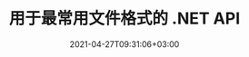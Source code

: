 ---
############################# Static ############################
layout: "product"
date: 2021-04-27T09:31:06+03:00
draft: false

product: "Total"
product_tag: "total"
platform: ".NET"
platform_tag: "net"

############################# Head ############################
head_title: ".NET 文档操作 API - 创建编辑转换视图比较 Office 文件"
head_description: "适用于 Office 文件格式、HTML PDF 图像 3D 格式的 .NET 文档操作 API。将文档创建操作查看比较转换或搜索功能添加到 .NET 应用程序。"

############################# Header ############################
title: "用于最常用文件格式的 .NET API"
description: "在 .NET 中创建、操作、转换、比较、搜索、签名和查看 Word、Excel、PowerPoint、Outlook、PDF 和 100 多种其他文件格式。"
button:
    enable: true

############################# SubMenu ############################
submenu:
  enable: true

############################# Overview ############################
overview:
    enable: true
    content: "Conholdate.Total for .NET 是 Aspose 和 GroupDocs 提供的所有 .NET API 中最完整的包。它使开发人员能够从他们自己的基于 .NET 的应用程序中执行广泛的文档处理任务。这个 .NET 包是适用于所有类型的文档管理系统的一体化解决方案，因为它提供了创建、编辑、打印、查看、注释、比较、签名、自动化、搜索和在各种流行的文档格式。"

############################# Products ############################
products:
    enable: true
    title: "产品"
    description: ".NET 的 Conholdate.Total 包括以下 .NET 的文档操作 API："

    product:
        # product loop
        - image: "https://www.aspose.cloud/templates/aspose/App_Themes/V3/images/total/272x272/aspose_total-for-net-min.png"
          img_alt: "Aspose.Total for .NET"
          name: "Aspose.Total for .NET"
          content: "Aspose.Total for .NET 提供完整范围的 .NET API，使开发人员能够在 .NET 应用程序中创建、操作、打印和转换 Word、Excel、PDF、PowerPoint、Outlook 和 100 多种其他文件格式。"
          link: "https://products.aspose.com/zh/total/net/"

        # product loop
        - image: "https://www.groupdocs.cloud/templates/groupdocs/images/product-logos/groupdocs-total-net.png"
          img_alt: "GroupDocs.Total for .NET"
          name: "GroupDocs.Total for .NET"
          content: "GroupDocs.Total for .NET 包含可用于开发 .NET 应用程序的 API，这些应用程序能够查看、转换、注释、比较、签名、组装、编辑、搜索和解析最常用的文档格式。"
          link: "https://products.groupdocs.com/zh/total/net/"

############################# Features ############################
features:
    enable: true
    title: "API 功能"

    feature:
      # feature loop
      - icon: "fas fa-copy"
        content: "光栅化文档并将其转换为 SVG、HTML 和 CSS"

      # feature loop
      - icon: "fas fa-eye"
        content: "将文本转换为 HTML 并渲染文档以获取 HTML、图像或 PDF 表示"

      # feature loop
      - icon: "fas fa-bolt"
        content: "使用缓存的文档版本加快加载时间"
      
      # feature loop
      - icon: "fas fa-file-powerpoint"
        content: "使用具有 3D 效果的形状和文本转换演示文稿"

      # feature loop
      - icon: "fas fa-code"
        content: "将 Word、Excel 和电子邮件文档编码为所需的编码标准"

      # feature loop
      - icon: "fas fa-cloud"
        content: "渲染位于 FTP 或云存储位置的文档"

      # feature loop
      - icon: "fas fa-remove-format"
        content: "在呈现为 HTML 时排除字体以减小结果文件大小"

      # feature loop
      - icon: "fas fa-comment-slash"
        content: "通过删除注释、额外的空白等来缩小 CSS 和 HTML 输出。"

      # feature loop
      - icon: "fas fa-location-arrow"
        content: "通过坐标读取源文档中包含的文本"

      # feature loop
      - icon: "fas fa-border-all"
        content: "在输出表示中显示/隐藏 Excel 工作表的网格线"

      # feature loop
      - icon: "fas fa-wrench"
        content: "指定要在每页上呈现的 Excel 工作表中的行数"

      # feature loop
      - icon: "fas fa-columns"
        content: "呈现电子表格文档时忽略空列"

      # feature loop
      - icon: "fas fa-file-word"
        content: "将 Word 文档渲染为 HTML 页面、图像或 PDF，并带有跟踪更改"

      # feature loop
      - icon: "fas fa-envelope"
        content: "将电子邮件附件呈现为原始文件、图像或 HTML 表示形式"

      # feature loop
      - icon: "fas fa-print"
        content: "设置 PDF 文档的打印限制"

      # feature loop
      - icon: "fas fa-file-archive"
        content: "将 ZIP 档案中包含的内容/文件呈现为附件"

      # feature loop
      - icon: "fas fa-lock"
        content: "从受密码保护的文档中获取附件"

      # feature loop
      - icon: "fas fa-file-code"
        content: "将编程语言文件格式呈现为纯文本"
      
      # feature loop
      - icon: "fas fa-fill-drip"
        content: "查看 CAD 绘图时调整背景颜色"

      # feature loop
      - icon: "fas fa-file-excel"
        content: "查看 Excel 文档并转换为 PDF、HTML、JPG 和 PNG"

      # feature loop
      - icon: "fas fa-heading"
        content: "从 Excel 文件中获取工作表名称 - 显示电子表格的列标题和行号"

      # feature loop
      - icon: "fas fa-project-diagram"
        content: "使用注释查看和转换 Microsoft Project 文档"

      # feature loop
      - icon: "fas fa-cube"
        content: "将 CAD 绘图转换为 SVG，以获得更好的查看和缩放体验"

      # feature loop
      - icon: "fab fa-uncharted"
        content: "选择在没有方案的情况下呈现 Visio 图"
      
      # feature loop
      - icon: "fas fa-copy"
        content: "适用于多种数据格式"

      # feature loop
      - icon: "fas fa-eye"
        content: "能够使用公式和顺序数据操作来操作数据"

      # feature loop
      - icon: "fas fa-bolt"
        content: "将模板语法中的字符串格式化为 Upper、Lower、Capital、FirstCap"
      
      # feature loop
      - icon: "fas fa-file-powerpoint"
        content: "在模板语法中执行序数、基数、字母数字格式"

      # feature loop
      - icon: "fas fa-code"
        content: "在模板文档中定义变量并支持模板语法标签中的文本注释"

      # feature loop
      - icon: "fas fa-cloud"
        content: "将外部文档的内容动态插入到您的报告中"

      # feature loop
      - icon: "fas fa-remove-format"
        content: "在报告中动态生成条码图像并为 HTML 文档设置背景颜色"

      # feature loop
      - icon: "fas fa-comment-slash"
        content: "为电子邮件消息正文动态分配属性并在报告中插入超链接"

      # feature loop
      - icon: "fas fa-location-arrow"
        content: "动态构建邮件附件"

      # feature loop
      - icon: "fas fa-border-all"
        content: "支持 Microsoft Word NEXT 字段的类比"

      # feature loop
      - icon: "fas fa-wrench"
        content: "组装文字处理文档时更新字段"

      # feature loop
      - icon: "fas fa-columns"
        content: "组装电子表格文档时计算公式"

      # feature loop
      - icon: "fas fa-file-word"
        content: "格式化模板的数字、文本、图像、图表、日期时间元素"

      # feature loop
      - icon: "fas fa-envelope"
        content: "加载和保存组装的 POT 和 OTP 演示文档格式"

      # feature loop
      - icon: "fas fa-print"
        content: "对模板使用基于 LINQ 的语法并执行模板元素的条件文本格式设置"

      # feature loop
      - icon: "fas fa-file-archive"
        content: "使用文件扩展名或显式规范更改组装文档的文件格式"

      # feature loop
      - icon: "fas fa-lock"
        content: "Markdown 支持有序列表 - 将新组装的电子邮件和 Word 文档保存到 Markdown"

      # feature loop
      - icon: "fas fa-file-code"
        content: "支持多种类型的报告，例如图表、列表、表格、图像等"
      
      # feature loop
      - icon: "fas fa-fill-drip"
        content: "生成的文档中的内联模板语法错误，而不是抛出异常"

      # feature loop
      - icon: "fas fa-file-excel"
        content: "使用资源从 HTML 加载模板文档，并使用资源将组装的 Word、Excel、PowerPoint 和电子邮件保存到 HTML"

      # feature loop
      - icon: "fas fa-heading"
        content: "在 Word 文档格式和带有 HTML 和 RTF 正文的电子邮件中动态添加重启列表编号"

      # feature loop
      - icon: "fas fa-project-diagram"
        content: "从 Base64 编码字节动态插入图像和文档并调整 Word 文档的复选框值设置"

      # feature loop
      - icon: "fas fa-cube"
        content: "在保持图像比例的同时，在 Word、Excel、演示文稿和电子邮件的文本框中拉伸图像"

      # feature loop
      - icon: "fab fa-uncharted"
        content: "为文档格式动态添加链接和书签并命名 Excel 电子表格的单元格范围"

      # feature loop
      - icon: "fas fa-copy"
        content: "识别内置和自定义元数据"

      # feature loop
      - icon: "fas fa-eye"
        content: "检索和删除 Microsoft Word、Excel、PowerPoint 和 PDF 中的隐藏数据"

      # feature loop
      - icon: "fas fa-bolt"
        content: "文档文件类型的运行时识别"
      
      # feature loop
      - icon: "fas fa-file-powerpoint"
        content: "检测/删除数字签名的能力"

      # feature loop
      - icon: "fas fa-code"
        content: "确定 Matroska 多媒体容器的密码保护和支持"

      # feature loop
      - icon: "fas fa-cloud"
        content: "检索支持格式的缩略图和渲染图像预览"

      # feature loop
      - icon: "fas fa-remove-format"
        content: "检测特定文件或文件流的 MIME 类型"

      # feature loop
      - icon: "fas fa-comment-slash"
        content: "为 EPUB、CAD、EML 和 MSG 文件生成图像预览"

      # feature loop
      - icon: "fas fa-location-arrow"
        content: "使用定义的键读取支持格式的元数据属性"

      # feature loop
      - icon: "fas fa-border-all"
        content: "读取电子邮件消息的元数据并解析 OpenType 字体文件"

      # feature loop
      - icon: "fas fa-wrench"
        content: "阅读 Matroska 字幕并检索音频和视频文件的元数据"

      # feature loop
      - icon: "fas fa-columns"
        content: "获取存档格式和种子的元数据"

      # feature loop
      - icon: "fas fa-file-word"
        content: "比较支持格式的元数据属性和身份差异或相似之处"

      # feature loop
      - icon: "fas fa-envelope"
        content: "搜索文件的元数据属性并枚举任何类型的元数据"

      # feature loop
      - icon: "fas fa-print"
        content: "替换支持的文件格式的元数据属性"

      # feature loop
      - icon: "fas fa-file-archive"
        content: "从 Excel 95 开始的 Microsoft Excel 文件中提取元数据"

      # feature loop
      - icon: "fas fa-lock"
        content: "查找在特定相机上拍摄的照片"

      # feature loop
      - icon: "fas fa-file-code"
        content: "导入图像元数据属性并从照片中删除位置信息"
      
      # feature loop
      - icon: "fas fa-fill-drip"
        content: "从报告和文档中删除元数据和评论"

      # feature loop
      - icon: "fas fa-file-excel"
        content: "从 PNG 图像文件中提取文本元数据"

      # feature loop
      - icon: "fas fa-heading"
        content: "减少文档和图像的内存消耗"

      # feature loop
      - icon: "fas fa-project-diagram"
        content: "更新 WEBP、PNG 和 PSD 文件中的 EXIF 元数据属性"

      # feature loop
      - icon: "fas fa-cube"
        content: "提取 MOV、MP3 和 WEBP 文件中的 XMP 元数据属性"

      # feature loop
      - icon: "fab fa-uncharted"
        content: "在 TIFF 图像中添加、更新和删除 IPTC 元数据包"

      # feature loop
      - icon: "fas fa-copy"
        content: "易于集成和计量许可"

      # feature loop
      - icon: "fas fa-eye"
        content: "转换为文字、幻灯片或单元格时设置默认缩放选项"

      # feature loop
      - icon: "fas fa-bolt"
        content: "转换为/从所有流行的光栅图像格式和分配图像 DPI、高度和宽度"
      
      # feature loop
      - icon: "fas fa-file-powerpoint"
        content: "将 PDF 和图像转换为灰度和线性化 Web 的 PDF 文档"

      # feature loop
      - icon: "fas fa-code"
        content: "在 Word 到 PDF/XPS 转换中指定书签级别、标题级别和扩展级别"

      # feature loop
      - icon: "fas fa-cloud"
        content: "在转换后的文档中配置和放置水印作为背景以显示在文本后面"

      # feature loop
      - icon: "fas fa-remove-format"
        content: "在从电子邮件转换期间呈现电子邮件标题"

      # feature loop
      - icon: "fas fa-comment-slash"
        content: "设置自定义字体目录并在文档转换期间显式加载/替换字体"

      # feature loop
      - icon: "fas fa-location-arrow"
        content: "设置默认字体以替换文档、幻灯片和电子表格转换的缺失字体"

      # feature loop
      - icon: "fas fa-border-all"
        content: "将输出作为路径或 IO 流返回的高级转换方法"

      # feature loop
      - icon: "fas fa-wrench"
        content: "转换带有网格线的电子表格并在转换时从幻灯片中删除注释"

      # feature loop
      - icon: "fas fa-columns"
        content: "将特定文档页面转换为 PDF 格式并转换电子表格中的特定单元格范围"

      # feature loop
      - icon: "fas fa-file-word"
        content: "转换电子表格时显示隐藏的工作表并跳过空行和列"

      # feature loop
      - icon: "fas fa-envelope"
        content: "在转换期间计算文档的总页数并将密码设置为未受保护的文档"

      # feature loop
      - icon: "fas fa-print"
        content: "从 PDF 中删除注释和嵌入文件的选项"

      # feature loop
      - icon: "fas fa-file-archive"
        content: "转换为 HTML 时创建符合 HTML 5 的标记"

      # feature loop
      - icon: "fas fa-lock"
        content: "从流转换时自动检测源类型并返回所有可能的转换"

      # feature loop
      - icon: "fas fa-file-code"
        content: "能够在转换为 PDF 或 HTML 时以单独的流返回每个页面"
      
      # feature loop
      - icon: "fas fa-fill-drip"
        content: "从 Word 转换时显示/隐藏标记、评论和跟踪更改"

      # feature loop
      - icon: "fas fa-file-excel"
        content: "带有着色选项的 DOCX 到 Tiff G3 转换"

      # feature loop
      - icon: "fas fa-heading"
        content: "从 CAD 文档转换时转换特定布局"

      # feature loop
      - icon: "fas fa-project-diagram"
        content: "将转换后的文档保存到文件时自动命名"

      # feature loop
      - icon: "fas fa-cube"
        content: "支持按API使用计费的计量许可"

      # feature loop
      - icon: "fab fa-uncharted"
        content: "将图表转换为文字处理文件格式"
      
      # feature loop
      - icon: "fab fa-uncharted"
        content: "在将 HTML 转换为文字处理文档时添加页码"

      # feature loop
      - icon: "fab fa-uncharted"
        content: "无需转换即可将 XML 文档转换为任何格式"

      # feature loop
      - icon: "fab fa-uncharted"
        content: "直接从客户端应用程序监控文件转换进度（开始、结束）"

      # feature loop
      - icon: "fas fa-copy"
        content: "识别内容和字体样式的差异"

      # feature loop
      - icon: "fas fa-eye"
        content: "保存文件比较后发现的所有差异的汇总报告"

      # feature loop
      - icon: "fas fa-bolt"
        content: "分析差异并导出结果文件后应用或拒绝更改"
      
      # feature loop
      - icon: "fas fa-file-powerpoint"
        content: "在比较 Word 文件时支持 Microsoft Word“跟踪更改”功能"

      # feature loop
      - icon: "fas fa-code"
        content: "唯一地发现来自被比较的每个文档的变化"

      # feature loop
      - icon: "fas fa-cloud"
        content: "通过流读取和发送文档"

      # feature loop
      - icon: "fas fa-remove-format"
        content: "计量许可 – 根据 API 使用情况计费"

      # feature loop
      - icon: "fas fa-comment-slash"
        content: "将多个源文档与单个目标文档进行比较"

      # feature loop
      - icon: "fas fa-location-arrow"
        content: "相互比较 Word 文件的特定页面 – 接受或拒绝单个 Word 文档中的所有更改"

      # feature loop
      - icon: "fas fa-border-all"
        content: "合并多达 3 个 Word 文档并比较 Word 文件中使用的公式"

      # feature loop
      - icon: "fas fa-wrench"
        content: "从 filePath 获取有关文档的信息"

      # feature loop
      - icon: "fas fa-columns"
        content: "将 HTML 比较结果另存为图像"

      # feature loop
      - icon: "fas fa-file-word"
        content: "显示或隐藏已删除内容的选项"

      # feature loop
      - icon: "fas fa-envelope"
        content: "打开或关闭文档样式比较的选项"

      # feature loop
      - icon: "fas fa-print"
        content: "指定字符串以标记比较文档中的插入、删除和样式更改项目"

      # feature loop
      - icon: "fas fa-file-archive"
        content: "指定单词分隔符和字体颜色以样式化比较文本"

      # feature loop
      - icon: "fas fa-lock"
        content: "计算 PDF、Word、PowerPoint 幻灯片和图表中更改的正确坐标"

      # feature loop
      - icon: "fas fa-file-code"
        content: "比较受密码保护的文件"
      
      # feature loop
      - icon: "fas fa-fill-drip"
        content: "比较电子表格中的图表标题 – 在生成的单元格文件中生成图表"

      # feature loop
      - icon: "fas fa-file-excel"
        content: "自动调整单元格文档结果文件中的自动形状"

      # feature loop
      - icon: "fas fa-heading"
        content: "访问详细摘要页面以检测源文档文件和目标文档文件之间的更改"

      # feature loop
      - icon: "fas fa-project-diagram"
        content: "比较最流行的编程和脚本语言文件"

      # feature loop
      - icon: "fas fa-cube"
        content: "比较多个（两个以上）PDF、Word、Excel、图表、电子邮件、文本和 OneNote 文档"

      # feature loop
      - icon: "fab fa-uncharted"
        content: "比较支持的文件格式的页眉和页脚"

      # feature loop
      - icon: "fab fa-uncharted"
        content: "比较 Word 文档格式的书签、变量和自定义属性"

      # feature loop
      - icon: "fas fa-copy"
        content: "添加、编辑和删除注释和回复"

      # feature loop
      - icon: "fas fa-eye"
        content: "将注释导出到文档"

      # feature loop
      - icon: "fas fa-bolt"
        content: "Metered License – 根据 API 使用情况付费控制计费"
      
      # feature loop
      - icon: "fas fa-code"
        content: "单个函数调用以获取文档的所有注释"

      # feature loop
      - icon: "fas fa-cloud"
        content: "为点注释分配值或移动现有点值"

      # feature loop
      - icon: "fas fa-remove-format"
        content: "为 PDF、Word 和 PowerPoint 幻灯片添加链接注释"

      # feature loop
      - icon: "fas fa-comment-slash"
        content: "设置注释的背景颜色或从文档中删除所有注释"

      # feature loop
      - icon: "fas fa-border-all"
        content: "准确地注释 PDF 文件 – 获取 PDF 文档和缓存页面预览的图像表示"

      # feature loop
      - icon: "fas fa-wrench"
        content: "获取文档图像表示中文本注释的文本坐标"

      # feature loop
      - icon: "fas fa-columns"
        content: "将用户评论链接到区域注释并支持嵌套评论"

      # feature loop
      - icon: "fas fa-file-word"
        content: "使用箭头注释指向特定内容"

      # feature loop
      - icon: "fas fa-envelope"
        content: "使用距离注释绘制表示对象之间距离的线"

      # feature loop
      - icon: "fas fa-print"
        content: "单击时弹出窗口以添加注释的基于点的注释"

      # feature loop
      - icon: "fas fa-file-archive"
        content: "创建作为折线注释创建的连接线段序列"

      # feature loop
      - icon: "fas fa-lock"
        content: "创建直线段、弧段或两者的组合"

      # feature loop
      - icon: "fas fa-file-code"
        content: "标记建议编辑的文档区域"
      
      # feature loop
      - icon: "fas fa-fill-drip"
        content: "为 PDF、图表、Word、Excel、演示文稿和图像添加图像注释"

      # feature loop
      - icon: "fas fa-file-excel"
        content: "在文档中添加文本字段和基于文本的图章或水印"

      # feature loop
      - icon: "fas fa-heading"
        content: "删除、下划线或替换文档中的特定文本"

      # feature loop
      - icon: "fas fa-project-diagram"
        content: "通过分配新的高度和宽度参数来调整注释大小"

      # feature loop
      - icon: "fas fa-cube"
        content: "获取文档页面的缩略图。管理各种带注释的图像和图表文档"

      # feature loop
      - icon: "fab fa-uncharted"
        content: "将注释导出到并使用多页 TIFF 文件"
  
      # feature loop
      - icon: "fab fa-uncharted"
        content: "调整水印注释的垂直和水平对齐方式"
  
      # feature loop
      - icon: "fab fa-uncharted"
        content: "为文本字段添加文本水平对齐"

      # feature loop
      - icon: "fab fa-uncharted"
        content: "获取有关文档文本行的信息（文本、宽度、高度、缩进）"

      # feature loop
      - icon: "fas fa-copy"
        content: "从支持的文档格式创建、搜索、更新、隐藏、验证和删除电子签名"

      # feature loop
      - icon: "fas fa-eye"
        content: "为 Excel 电子表格指定 XML 高级电子签名 (XAdES)"

      # feature loop
      - icon: "fas fa-bolt"
        content: "从使用 QR 码、条形码和图像签名签名的文档中检索图像内容"
      
      # feature loop
      - icon: "fas fa-file-powerpoint"
        content: "设置文本或图像签名的高度、宽度、边距和对齐方式以及在特定页面上的位置"

      # feature loop
      - icon: "fas fa-code"
        content: "搜索、验证和数字签名 PowerPoint 演示文档"

      # feature loop
      - icon: "fas fa-cloud"
        content: "使用原生文本水印对文字处理文档格式进行签名"

      # feature loop
      - icon: "fas fa-remove-format"
        content: "支持矩形邮票签名类型的圆角"

      # feature loop
      - icon: "fas fa-comment-slash"
        content: "在特定 Excel 工作表上应用文本或图像签名或在所有工作表上设置电子签名"

      # feature loop
      - icon: "fas fa-location-arrow"
        content: "指定特定的行和列号以在 Excel 工作表中放置文本或图像签名"

      # feature loop
      - icon: "fas fa-border-all"
        content: "在 Microsoft PowerPoint 中对文本签名应用阴影并设置其颜色、角度和透明度"

      # feature loop
      - icon: "fas fa-wrench"
        content: "为 Excel 表格配置文本签名边框样式和字体选项"

      # feature loop
      - icon: "fas fa-columns"
        content: "设置图像签名类型，例如圆形或方形并配置边距、字体颜色、旋转"

      # feature loop
      - icon: "fas fa-file-word"
        content: "将数字证书应用于带有签名行的文档、电子表格和 PDF 文件"

      # feature loop
      - icon: "fas fa-envelope"
        content: "执行颜色设置，将透明度和旋转应用于文本签名"

      # feature loop
      - icon: "fas fa-print"
        content: "设置亮度和灰度选项并指定图像中图像签名的缩进"

      # feature loop
      - icon: "fas fa-file-archive"
        content: "嵌入自定义对象、序列化以及加密和解密 PDF 文档的元数据签名值"

      # feature loop
      - icon: "fas fa-lock"
        content: "隐藏、删除或自定义 PDF 文档中数字签名的外观"

      # feature loop
      - icon: "fas fa-file-code"
        content: "使用数字表单域和文本签名作为图像、注释、贴纸或水印签署 PDF 文档"
      
      # feature loop
      - icon: "fas fa-fill-drip"
        content: "将文本签名放入 MS Word 和 PDF 文档的表单域"

      # feature loop
      - icon: "fas fa-file-excel"
        content: "指定用于处理 Word 文件的签名或电子签名扩展验证的任意文档页"

      # feature loop
      - icon: "fas fa-heading"
        content: "以不同格式保存已签名的图像文件并将已签名的电子表格导出为图像或多页 TIFF"

      # feature loop
      - icon: "fas fa-project-diagram"
        content: "为签名文件分配、修改和删除密码并将电子签名应用于受密码保护的文件"

      # feature loop
      - icon: "fas fa-cube"
        content: "元数据中带有自定义对象的 eSign 工作表、PowerPoint 幻灯片、Word 文档和图像"

      # feature loop
      - icon: "fab fa-uncharted"
        content: "将签名笔刷样式设置为实体、纹理、线性渐变和径向渐变"

      # feature loop
      - icon: "fab fa-uncharted"
        content: "使用自定义加密二维码文本或数据签署文档"

      # feature loop
      - icon: "fab fa-uncharted"
        content: "使用 DjVu 格式作为图像文档搜索和签名文件"

      # feature loop
      - icon: "fab fa-uncharted"
        content: "通过文件 URL 提取文档信息，例如页数"

      # feature loop
      - icon: "fab fa-uncharted"
        content: "将 CorelDraw 文件搜索、签名和验证为图像文档"

      # feature loop
      - icon: "fab fa-uncharted"
        content: "保留存储在元数据中的已处理或已删除签名信息的历史记录"

      # feature loop
      - icon: "fab fa-uncharted"
        content: "将自定义数据对象、VCard 或电子邮件对象添加到二维码并验证 PDF 文件中的加密二维码"

      # feature loop
      - icon: "fas fa-copy"
        content: "在内存或磁盘上创建索引并执行多线程索引和合并"

      # feature loop
      - icon: "fas fa-eye"
        content: "防止对已索引文件或名称中包含特定字符串的文件进行索引"

      # feature loop
      - icon: "fas fa-bolt"
        content: "查看索引创建和更新的进度百分比并获取搜索报告"
      
      # feature loop
      - icon: "fas fa-file-powerpoint"
        content: "通过为最近处理的文件排除特定单词和索引状态通知来加快索引速度"

      # feature loop
      - icon: "fas fa-code"
        content: "在 ZIP 存档中索引 ZIP 存档并获取存档中包含的索引文件列表"

      # feature loop
      - icon: "fas fa-cloud"
        content: "在索引期间使用列表或导入替换字符并将它们导出到文件"

      # feature loop
      - icon: "fas fa-remove-format"
        content: "索引和搜索受密码保护的文件和紧凑索引以节省磁盘空间"

      # feature loop
      - icon: "fas fa-comment-slash"
        content: "从索引或源文件中提取文本并自动将文本文件编码保存在索引中"

      # feature loop
      - icon: "fas fa-location-arrow"
        content: "在索引期间向每个文档添加任意附加字段"

      # feature loop
      - icon: "fas fa-border-all"
        content: "在搜索结果中设置文档过滤"

      # feature loop
      - icon: "fas fa-wrench"
        content: "通过模糊搜索处理输入错误，在模糊搜索中设置相似度并仅显示最佳结果"

      # feature loop
      - icon: "fas fa-columns"
        content: "来自流和数据结构的索引文档"

      # feature loop
      - icon: "fas fa-file-word"
        content: "使用停用词搜索完整短语并将分面搜索与布尔搜索相结合"

      # feature loop
      - icon: "fas fa-envelope"
        content: "根据谐音词、同义词、日期范围、通配符和区分大小写进行搜索"

      # feature loop
      - icon: "fas fa-print"
        content: "使用 Aspose.Email API 索引和搜索 Outlook 中的电子邮件和浏览"

      # feature loop
      - icon: "fas fa-file-archive"
        content: "支持搜索查询中的拼写检查和通配符并跳过搜索短语中的特殊字符"

      # feature loop
      - icon: "fas fa-lock"
        content: "限制搜索查询中每个术语的结果以及所有结果"

      # feature loop
      - icon: "fas fa-file-code"
        content: "将 HTML 文本提取到文件并生成 URL 以导航 HTML 格式的搜索结果"
      
      # feature loop
      - icon: "fas fa-fill-drip"
        content: "将多个查询组合成单个对象树"

      # feature loop
      - icon: "fas fa-file-excel"
        content: "在索引错误的情况下提醒用户非支持设置和自动索引重新加载"

      # feature loop
      - icon: "fas fa-heading"
        content: "为每个找到的单词启用准确的出现次数，以在拼写错误的情况下提供替代单词建议"

      # feature loop
      - icon: "fas fa-project-diagram"
        content: "将文本属性添加到索引文档而不重新索引"

      # feature loop
      - icon: "fas fa-cube"
        content: "基于字符执行索引和搜索操作"

      # feature loop
      - icon: "fab fa-uncharted"
        content: "非文本文档格式的索引元数据"

      # feature loop
      - icon: "fas fa-copy"
        content: "统计单个或多个文件中的单词出现次数"

      # feature loop
      - icon: "fas fa-eye"
        content: "从 Excel 工作表和演示模板中提取文本和元数据"

      # feature loop
      - icon: "fas fa-bolt"
        content: "在不安装文档阅读器的情况下从文件或流中提取文本内容"
      
      # feature loop
      - icon: "fas fa-file-powerpoint"
        content: "使用快速或标准文本提取模式从文档中获取格式化文本"

      # feature loop
      - icon: "fas fa-code"
        content: "检测受密码保护的 XML 文档的媒体类型并从中提取文本"

      # feature loop
      - icon: "fas fa-cloud"
        content: "以编程方式从电子邮件和附件中获取格式化文本"

      # feature loop
      - icon: "fas fa-remove-format"
        content: "从 OneNote 文档的单页或多页中提取文本"

      # feature loop
      - icon: "fas fa-comment-slash"
        content: "从 PDF、MS Word、Excel 和演示文档中提取数据"

      # feature loop
      - icon: "fas fa-location-arrow"
        content: "从 PDF 表单中提取数据并从简单 PDF 文件或 PDF 组合文档中提取文本"

      # feature loop
      - icon: "fas fa-border-all"
        content: "从 PowerPoint 演示文稿中获取格式化文本或从特定幻灯片中删除文本"

      # feature loop
      - icon: "fas fa-wrench"
        content: "从 Excel 电子表格的单元格、行和列中收集原始或格式化文本"

      # feature loop
      - icon: "fas fa-columns"
        content: "从 Word 文档中提取原始或 HTML 格式的文本"

      # feature loop
      - icon: "fas fa-file-word"
        content: "HTML Formatter 支持段落、超链接、字体、标题、列表和表格的格式化"

      # feature loop
      - icon: "fas fa-envelope"
        content: "从 EPUB、CHM、Markdown 和 FB2 文件中提取单个句子或整个文本"

      # feature loop
      - icon: "fas fa-print"
        content: "数据库、PDF、EPUB、CHM 和文字处理文档的目录摘录"

      # feature loop
      - icon: "fas fa-file-archive"
        content: "提取具有完整内容结构的文本并从文档中摘录突出显示的文本"

      # feature loop
      - icon: "fas fa-lock"
        content: "从文档中获取文本区域进行分析并从支持的文档格式中提取元数据"

      # feature loop
      - icon: "fas fa-file-code"
        content: "从支持的格式中获取所有或选定的图像并旋转提取的图像"
      
      # feature loop
      - icon: "fas fa-fill-drip"
        content: "从 Zip 档案和 OST 容器中的文件中取出文本并检测 ZIP 容器项目的文件类型"

      # feature loop
      - icon: "fas fa-file-excel"
        content: "从电子邮件容器（Exchange Web 服务器、POP3、IMAP）获取数据"

      # feature loop
      - icon: "fas fa-heading"
        content: "在文档中搜索简单文本、整个单词和正则表达式"

      # feature loop
      - icon: "fas fa-project-diagram"
        content: "准备文档模板，从文档中提取数据并分析数据字段和表格"

      # feature loop
      - icon: "fas fa-cube"
        content: "在文档中搜索和提取突出显示的表达式"

      # feature loop
      - icon: "fab fa-uncharted"
        content: "使用纯文本格式化程序（简单和 ASCII）或 Markdown 格式化程序获取文本"

      # feature loop
      - icon: "fab fa-uncharted"
        content: "Markdown Formatter 支持字体、超链接、标题、列表和表格的格式化"

      # feature loop
      - icon: "fab fa-uncharted"
        content: "使用边缘、角度和交叉点执行自定义格式以格式化纯文本"

      # feature loop
      - icon: "fab fa-uncharted"
        content: "通过列分隔符移动表格布局和检测矩形区域中的表格"

      # feature loop
      - icon: "fab fa-uncharted"
        content: "从 Microsoft Office 文件格式中的形状、艺术字对象和文本框中提取文本"

      # feature loop
      - icon: "fab fa-uncharted"
        content: "将图像提取到文件 - 保存为 JPG、PNG、GIF、BMP、PNG 或 WEBP 格式"

      # feature loop
      - icon: "fas fa-copy"
        content: "从各种文件格式的特定部分或整个文档中添加或删除水印"

      # feature loop
      - icon: "fas fa-eye"
        content: "将水印附加到特定部分、页面、幻灯片或文档中的所有图像"

      # feature loop
      - icon: "fas fa-bolt"
        content: "仅将水印分配给多帧图像的特定帧"
      
      # feature loop
      - icon: "fas fa-file-powerpoint"
        content: "将隐藏水印分配给仅在打印文档时出现的 PDF"

      # feature loop
      - icon: "fas fa-code"
        content: "为 Excel 文档中的所有附件和幻灯片中的所有图像形状设置水印"

      # feature loop
      - icon: "fas fa-cloud"
        content: "在电子表格或幻灯片的背景图像中放置水印或将其删除"

      # feature loop
      - icon: "fas fa-remove-format"
        content: "在电子邮件或 PDF 文档的所有附件中为支持的文件使用水印"

      # feature loop
      - icon: "fas fa-comment-slash"
        content: "在 PDF 文档中应用或删除水印作为 XObject、工件和注释"

      # feature loop
      - icon: "fas fa-location-arrow"
        content: "使用特定格式消除包含文本的水印"

      # feature loop
      - icon: "fas fa-border-all"
        content: "寻找与特定图像相似的图像水印"

      # feature loop
      - icon: "fas fa-wrench"
        content: "即使字母之间有不可读的字符，也能识别文本水印"

      # feature loop
      - icon: "fas fa-columns"
        content: "根据特定参数或组合多个条件搜索水印"

      # feature loop
      - icon: "fas fa-file-word"
        content: "指定字体格式以查找匹配的文本水印"

      # feature loop
      - icon: "fas fa-envelope"
        content: "以编程方式提取支持格式的页面设置和其他信息"

      # feature loop
      - icon: "fas fa-print"
        content: "在支持的文档格式中向任何页眉和页脚内的图像添加水印"

      # feature loop
      - icon: "fas fa-file-archive"
        content: "将水印添加到 Word 文档中的图像形状并锁定水印以限制编辑"

      # feature loop
      - icon: "fas fa-lock"
        content: "使用演示文稿中的不可读字符保护文本水印"

      # feature loop
      - icon: "fas fa-file-code"
        content: "栅格化特定页面或整个 PDF 文档以保护添加的水印"
      
      # feature loop
      - icon: "fas fa-fill-drip"
        content: "替换现有文本水印时更改文本格式"

      # feature loop
      - icon: "fas fa-file-excel"
        content: "将水印与 PDF 文档中的出血框、艺术框、裁剪框或裁切框对齐"

      # feature loop
      - icon: "fas fa-heading"
        content: "在 Microsoft Visio 文档中编辑形状属性"

      # feature loop
      - icon: "fas fa-copy"
        content: "与任何 HTML 编辑器轻松集成"

      # feature loop
      - icon: "fas fa-eye"
        content: "将文档转换为 HTML DOM"

      # feature loop
      - icon: "fas fa-bolt"
        content: "从文档流中获取 HTML 内容"
      
      # feature loop
      - icon: "fas fa-file-powerpoint"
        content: "获取 HTML 内容及其嵌入式资源"

      # feature loop
      - icon: "fas fa-code"
        content: "从 Document 中获取 HTML Body Tag 内容"

      # feature loop
      - icon: "fas fa-cloud"
        content: "获取 HTML 文档的 CSS 内容"

      # feature loop
      - icon: "fas fa-remove-format"
        content: "遍历 HTML 内容并保存其资源"

      # feature loop
      - icon: "fas fa-comment-slash"
        content: "从字符串内容中获取 HTML DOM 并转换为文档"

      # feature loop
      - icon: "fas fa-location-arrow"
        content: "HTML DOM 以及资源转换"

      # feature loop
      - icon: "fas fa-border-all"
        content: "在 HTML 中编辑各种格式的文档"

      # feature loop
      - icon: "fas fa-wrench"
        content: "准确转换"

      # feature loop
      - icon: "fas fa-columns"
        content: "对结果文档应用安全性"

      # feature loop
      - icon: "fas fa-file-word"
        content: "在任何所见即所得编辑器中对文字处理文档进行分页和编辑"

      # feature loop
      - icon: "fas fa-envelope"
        content: "数据库 (DB) 和用户界面 (UI) 不可知"

      # feature loop
      - icon: "fas fa-print"
        content: "强大的 XML 处理功能"

      # feature loop
      - icon: "fas fa-file-archive"
        content: "从输入文档中检索 OTF（开放式字体）并导出到结果文档"

      # feature loop
      - icon: "fas fa-lock"
        content: "在支持的输入文档格式内处理 EMF 矢量图像"

      # feature loop
      - icon: "fas fa-file-code"
        content: "将已编辑工作表的内容插入到所需位置的原始电子表格中"
      
      # feature loop
      - icon: "fas fa-fill-drip"
        content: "以 PowerPoint 文件格式添加 SmartArt 元素"

      # feature loop
      - icon: "fas fa-file-excel"
        content: "保存时在生成的文字处理文档中嵌入字体"

      # feature loop
      - icon: "fas fa-copy"
        content: "将多个页面、幻灯片和图表合并并合并到一个文档中"

      # feature loop
      - icon: "fas fa-eye"
        content: "将大文件拆分成多个小文件"

      # feature loop
      - icon: "fas fa-bolt"
        content: "重新排列、随机播放和重新组织页面、幻灯片或图表"
      
      # feature loop
      - icon: "fas fa-file-powerpoint"
        content: "在文档中相互交换和交换两个页面、幻灯片或图表"

      # feature loop
      - icon: "fas fa-code"
        content: "通过删除特定页面、幻灯片或图表来修剪文档"

      # feature loop
      - icon: "fas fa-cloud"
        content: "删除单个或一组页面、幻灯片或图表"

      # feature loop
      - icon: "fas fa-remove-format"
        content: "批量拼接大量文档"

      # feature loop
      - icon: "fas fa-comment-slash"
        content: "以编程方式检查文档是否使用密码保护"

      # feature loop
      - icon: "fas fa-location-arrow"
        content: "设置、重置和删除已知和未知文档格式的密码"

      # feature loop
      - icon: "fas fa-border-all"
        content: "获取支持的文件格式列表 - 拆分和连接文本 (ERR) 日志文件格式"

      # feature loop
      - icon: "fas fa-wrench"
        content: "旋转页面并更改已知和未知格式的页面方向"

      # feature loop
      - icon: "fas fa-columns"
        content: "将多个不同格式的文件合并为 DOC、DOCX 和 XPS"

      # feature loop
      - icon: "fas fa-file-word"
        content: "按行号拆分大文本文件"

      # feature loop
      - icon: "fas fa-envelope"
        content: "获取文档页面和图表族格式的图像表示"

      # feature loop
      - icon: "fas fa-print"
        content: "为空白的黑色图像空间加入具有背景颜色的图像"

      # feature loop
      - icon: "fas fa-file-archive"
        content: "将不同类型的文档（DOC、XLS、PPT 等）合并到一个 PDF 文件中"

      # feature loop
      - icon: "fas fa-lock"
        content: "轻松将 OLE 对象导入 Microsoft Word、Excel、演示文稿和 OpenDocument 文件类型"

      # feature loop
      - icon: "fas fa-file-code"
        content: "通过 OLE 对象将其他文档添加到图表页面"

      # feature loop
      - icon: "fas fa-copy"
        content: "执行区分大小写的搜索，以查找准确的短语编辑"

      # feature loop
      - icon: "fas fa-eye"
        content: "使用颜色框隐藏编辑文本而不是字符串替换"

      # feature loop
      - icon: "fas fa-bolt"
        content: "使用正则表达式搜索查找和编辑任何文本"
      
      # feature loop
      - icon: "fas fa-file-powerpoint"
        content: "过滤文档的分类元数据信息的全部或任意组合"

      # feature loop
      - icon: "fas fa-code"
        content: "快速擦除特定文档的完整元数据信息"

      # feature loop
      - icon: "fas fa-cloud"
        content: "将编辑范围设置为 Excel 中的特定工作表和/或列"

      # feature loop
      - icon: "fas fa-remove-format"
        content: "从文档中删除所有或特定的评论和其他注释"

      # feature loop
      - icon: "fas fa-comment-slash"
        content: "从注释文本中搜索和删除敏感数据"

      # feature loop
      - icon: "fas fa-location-arrow"
        content: "能够使用您自己的格式和编辑"

      # feature loop
      - icon: "fas fa-border-all"
        content: "支持光栅图像格式和图像区域编辑"

      # feature loop
      - icon: "fas fa-wrench"
        content: "在 XML 文件中指定一组编辑规则（策略）"

      # feature loop
      - icon: "fas fa-columns"
        content: "在转换为 PDF 时指定页面范围和 PDF 合规级别"

      # feature loop
      - icon: "fas fa-file-word"
        content: "从图像文件中编辑或删除 EXIF 元数据"

      # feature loop
      - icon: "fas fa-envelope"
        content: "编辑 PDF、Word 和演示文稿文档中的嵌入图像"

      # feature loop
      - icon: "fas fa-print"
        content: "将编辑策略另存为 XML 文件"

      # feature loop
      - icon: "fas fa-copy"
        content: |
          使用 **IAB‑2**、**Documents**、**Sentiment** 或 **Sentiment3** 分类法按路径对文档进行分类

      # feature loop
      - icon: "fas fa-eye"
        content: |
          使用 **IAB‑2**、**Documents**、**Sentiment** 或 **Sentiment3** 分类法执行原始文本分类

      # feature loop
      - icon: "fas fa-bolt"
        content: "英语、汉语、西班牙语和德语的情绪分类（分析）"
      
      # feature loop
      - icon: "fas fa-file-powerpoint"
        content: "选择要返回的分类结果的数量"

      # feature loop
      - icon: "fas fa-code"
        content: "处理 PDF、Docs、OpenOffice 和 Rich Text 文档"

      # feature loop
      - icon: "fas fa-cloud"
        content: "提供 100% 工作示例和演示，以快速了解支持的功能"

      # feature loop
      - icon: "fas fa-remove-format"
        content: "通过产品论坛提供无限制的免费技术支持"

    more_feature:
      # more_feature_loop
      - title: "处理多种文件格式"
        content: |
          Conholdate.Total for .NET 使您能够构建一个非常通用的文件处理系统，能够处理许多流行的文件格式。您可以轻松地打开、创建、修改和相互转换文件格式。  

          Conholdate.Total for .NET 当前支持以下文件类型。  

          * 微软 Word 文档 
          * Microsoft Excel 电子表格
          * 微软 PowerPoint 演示文稿
          * Microsoft Outlook 消息和存储文件
          * 微软项目文件
          * 微软 Visio 文件
          * 微软 OneNote 文件
          * Adobe PDF 文件
          * OpenOffice 文档
          * 光栅和矢量图像文件
          * 3D 和 CAD 文件
          * HTML 文件

      # more_feature_loop
      - title: "微软办公自动化——不需要"
        content: "Conholdate.Total for .NET API 是使用托管代码构建的，无需在计算机上安装 Microsoft Office 即可使用受支持的文档格式。在支持的功能、安全性、稳定性、可扩展性、速度和价格方面，它是一个完美的 Microsoft Office 自动化替代方案。"

############################# Support ############################
support:
    enable: true

############################# Back to top ###############################
back_to_top:
  enable: true
---